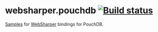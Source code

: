 # websharper.pouchdb [![Build status](https://ci.appveyor.com/api/projects/status/qm5j3uuyt6gbvx0a)](https://ci.appveyor.com/project/Jand42/samples-websharper-pouchdb)


[Samples][samp] for [WebSharper][ws] bindings for PouchDB.



[samp]: https://intellifactory.github.io/websharper.pouchdb.samples
[ws]: https://websharper.com/

